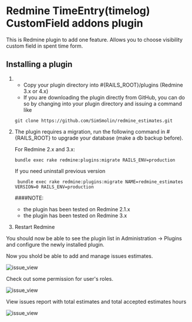 # Redmine TimeEntry(timelog) CustomField addons plugin 

This is Redmine plugin to add one feature. Allows you to choose visibility custom field in spent time form.

## Installing a plugin

1. 
   * Copy your plugin directory into #{RAILS_ROOT}/plugins (Redmine 3.x or 4.x) 
   * If you are downloading the plugin directly from GitHub, you can do so by changing into your plugin directory and issuing a command like 

    ```
    git clone https://github.com/SimSmolin/redmine_estimates.git
    ```

2. The plugin requires a migration, run the following command in #{RAILS_ROOT} to upgrade your database (make a db backup before).

   For Redmine 2.x and 3.x:
    
    ```
    bundle exec rake redmine:plugins:migrate RAILS_ENV=production
    ```
   If you need uninstall previous version
   ```
    bundle exec rake redmine:plugins:migrate NAME=redmine_estimates VERSION=0 RAILS_ENV=production
   ```
   
   ####NOTE: 
   
    - the plugin has been tested on Redmine 2.1.x
    - the plugin has been tested on Redmine 3.x 

3. Restart Redmine

You should now be able to see the plugin list in Administration -> Plugins and configure the newly installed plugin.

Now you shold be able to add and manage issues estimates.

![issue_view](https://sc-cdn.scaleengine.net/i/a3c7276e23d226061c5eff4aaaca9ffb.png "Issue view")

Check out some permission for user's roles.

![issue_view](https://sc-cdn.scaleengine.net/i/154125d7a239cf41d9f8134b9c972bf4.png "User permissions")

View issues report with total estimates and total accepted estimates hours

![issue_view](https://sc-cdn.scaleengine.net/i/ee6dbc64144aed5f4e42d77ef38a6c44.png "Issue reports with estimates")
